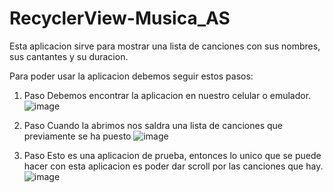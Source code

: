 # RecyclerView-Musica_AS
Esta aplicacion sirve para mostrar una lista de canciones con sus nombres, sus cantantes y su duracion. 
 
Para poder usar la aplicacion debemos seguir estos pasos:
1. Paso
Debemos encontrar la aplicacion en nuestro celular o emulador.
![image](https://user-images.githubusercontent.com/115562510/203221083-1e515101-a295-48b0-b1af-10046c5eef9f.png)

2. Paso
Cuando la abrimos nos saldra una lista de canciones que previamente se ha puesto
![image](https://user-images.githubusercontent.com/115562510/203221207-832dcbbc-834c-499e-bbe8-9fc7cd0f8413.png)

3. Paso
Esto es una aplicacion de prueba, entonces lo unico que se puede hacer con esta aplicacion es poder dar scroll por las canciones que hay.
![image](https://user-images.githubusercontent.com/115562510/203221380-40d33a2a-53f6-4605-92f8-85d2396af565.png)
